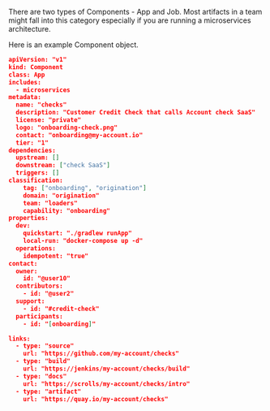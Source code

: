 There are two types of Components - App and Job. Most artifacts in a team might fall into this category especially if you are running a microservices architecture.

Here is an example Component object.

```json
apiVersion: "v1"
kind: Component
class: App
includes:
  - microservices
metadata: 
  name: "checks"
  description: "Customer Credit Check that calls Account check SaaS"
  license: "private"
  logo: "onboarding-check.png"
  contact: "onboarding@my-account.io"
  tier: "1"
dependencies:
  upstream: []
  downstream: ["check SaaS"]
  triggers: []
classification:
    tag: ["onboarding", "origination"]
    domain: "origination"
    team: "loaders"
    capability: "onboarding"
properties:
  dev: 
    quickstart: "./gradlew runApp"
    local-run: "docker-compose up -d"
  operations:
    idempotent: "true"
contact:
  owner:
    id: "@user10"
  contributors:
    - id: "@user2"
  support:
    - id: "#credit-check"
  participants:
    - id: "[onboarding]"

links:
  - type: "source"
    url: "https://github.com/my-account/checks"
  - type: "build"
    url: "https://jenkins/my-account/checks/build"
  - type: "docs"
    url: "https://scrolls/my-account/checks/intro"
  - type: "artifact"
    url: "https://quay.io/my-account/checks"
```
